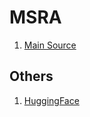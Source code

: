 # MSRA

1. [Main Source](https://github.com/OYE93/Chinese-NLP-Corpus/tree/master/NER/MSRA)
	

## Others
1. [HuggingFace](https://huggingface.co/datasets/msra_ner)
